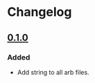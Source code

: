 # Changelog

## [0.1.0]

### Added

- Add string to all arb files.

[0.1.0]: https://github.com/lsaudon/l10nization/releases/tag/release-0.1.0
